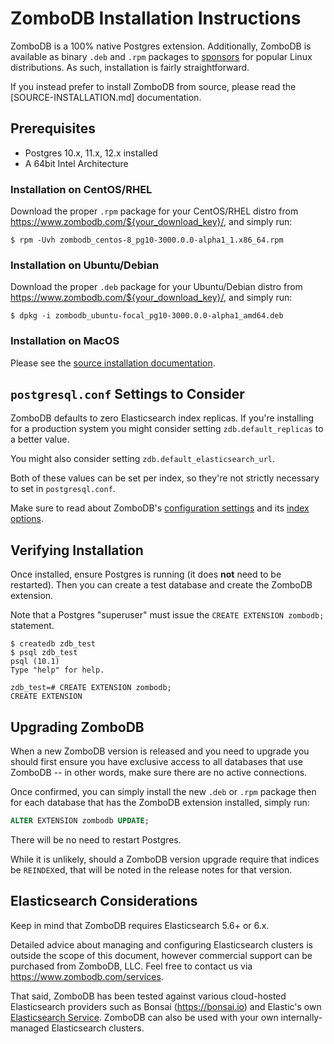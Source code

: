 # ZomboDB Installation Instructions

ZomboDB is a 100% native Postgres extension.  Additionally, ZomboDB is available as binary `.deb` and `.rpm` packages to
[sponsors](https://github.com/sponsors/eeeebbbbrrrr) for popular Linux distributions.  As such, installation is fairly straightforward.

If you instead prefer to install ZomboDB from source, please read the [SOURCE-INSTALLATION.md] documentation.


## Prerequisites

- Postgres 10.x, 11.x, 12.x installed
- A 64bit Intel Architecture

### Installation on CentOS/RHEL

Download the proper `.rpm` package for your CentOS/RHEL distro from https://www.zombodb.com/${your_download_key}/, and simply run:

```shell
$ rpm -Uvh zombodb_centos-8_pg10-3000.0.0-alpha1_1.x86_64.rpm
```

### Installation on Ubuntu/Debian

Download the proper `.deb` package for your Ubuntu/Debian distro from https://www.zombodb.com/${your_download_key}/, and simply run:

```shel
$ dpkg -i zombodb_ubuntu-focal_pg10-3000.0.0-alpha1_amd64.deb
```

### Installation on MacOS

Please see the [source installation documentation](SOURCE-INSTALLATION.md).


## `postgresql.conf` Settings to Consider

ZomboDB defaults to zero Elasticsearch index replicas.  If you're installing for a production system you might consider setting `zdb.default_replicas` to a better value.

You might also consider setting `zdb.default_elasticsearch_url`.

Both of these values can be set per index, so they're not strictly necessary to set in `postgresql.conf`.

Make sure to read about ZomboDB's [configuration settings](CONFIGURATION-SETTINGS.md) and its [index options](INDEX-MANAGEMENT.md#with--options).

## Verifying Installation

Once installed, ensure Postgres is running (it does **not** need to be restarted).  Then you can create a test database and create the ZomboDB extension.

Note that a Postgres "superuser" must issue the `CREATE EXTENSION zombodb;` statement.


```shell
$ createdb zdb_test
$ psql zdb_test
psql (10.1)
Type "help" for help.

zdb_test=# CREATE EXTENSION zombodb;
CREATE EXTENSION
```

## Upgrading ZomboDB

When a new ZomboDB version is released and you need to upgrade you should first ensure you have exclusive access to all databases that use ZomboDB -- in other words, make sure there are no active connections.

Once confirmed, you can simply install the new `.deb` or `.rpm` package then for each database that has the ZomboDB extension installed, simply run:

```sql
ALTER EXTENSION zombodb UPDATE;
```

There will be no need to restart Postgres.

While it is unlikely, should a ZomboDB version upgrade require that indices be `REINDEX`ed, that will be noted in the release notes for that version.

## Elasticsearch Considerations

Keep in mind that ZomboDB requires Elasticsearch 5.6+ or 6.x.

Detailed advice about managing and configuring Elasticsearch clusters is outside the scope of this document, however commercial support can be purchased from ZomboDB, LLC.  Feel free to contact us via https://www.zombodb.com/services.

That said, ZomboDB has been tested against various cloud-hosted Elasticsearch providers such as Bonsai (https://bonsai.io) and Elastic's own [Elasticsearch Service](https://www.elastic.co/cloud/elasticsearch-service).  ZomboDB can also be used with your own internally-managed Elasticsearch clusters.

